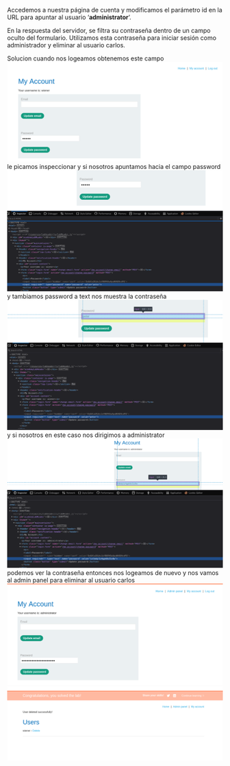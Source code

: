 Accedemos a nuestra página de cuenta y modificamos el parámetro id en la URL para apuntar al usuario ‘**administrator**‘.

En la respuesta del servidor, se filtra su contraseña dentro de un campo oculto del formulario. Utilizamos esta contraseña para iniciar sesión como administrador y eliminar al usuario carlos.

Solucion
cuando nos logeamos obtenemos este campo
![Pasted_image_20250815184254.png](/Imagenes/Pasted_image_20250815184254.png)
le picamos inspeccionar y si nosotros apuntamos hacia el campo password
![Pasted_image_20250815184359.png](/Imagenes/Pasted_image_20250815184359.png)
y tambiamos password a text nos muestra la contraseña
![Pasted_image_20250815184440.png](/Imagenes/Pasted_image_20250815184440.png)
y si nosotros en este caso nos dirigimos a administrator
![Pasted_image_20250815184625.png](/Imagenes/Pasted_image_20250815184625.png)
podemos ver la contraseña
entonces nos logeamos de nuevo y nos vamos al admin panel para eliminar al usuario carlos
![Pasted_image_20250815184750.png](/Imagenes/Pasted_image_20250815184750.png)![Pasted_image_20250815184818.png](/Imagenes/Pasted_image_20250815184818.png)

